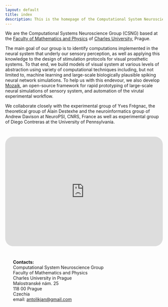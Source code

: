 ```yaml
---
layout: default
title: index
description: This is the homepage of the Computational System Neuroscience Group at the Faculty of Mathematics and Physics of Charles University, Prague. Here you can find our information about our research projects, software, publications, and project proposals.
---
```



<div class="charles_uni_picture"></div> 

We are the Computational Systems Neuroscience Group (CSNG) based at the [Faculty of Mathematics and Physics](https://www.mff.cuni.cz/) of [Charles University](https://cuni.cz/), Prague. 

The main goal of our group is to identify computations implemented in the neural system that underly our sensory perception, as well as applying this knowledge to the design of stimulation protocols for visual prosthetic systems. To that end, we build models of visual system at various levels of abstraction using variety of computational techniques including, but not limited to, machine learning and large-scale biologically plausible spiking neural network simulations. To help us with this endevour, we also develop [Mozaik](/software.html), an open-source framework for rapid prototyping of large-scale neural simulations of sensory system, and automation of the virutal experimental workflow.

We collaborate closely with the experimental group of Yves Frégnac, the theoretical group of Alain Destexhe and the neuroinformatics group of Andrew Davison at NeuroPSI, CNRS, France as well as experimental group of Diego Contreras at the University of Pennsylvania.

<div class="flex">
           <iframe src="https://maps.google.com/maps?q=charles%20university%20malostranske&t=&z=13&ie=UTF8&iwloc=&output=embed" height="450" style="border-radius:25px;border:0;width: 100%;height: 350px; margin-top:25px;" allowfullscreen="" loading="lazy"></iframe>
        <div style="margin-left: 25px; margin-top:25px;">
            <br>
            <b>Contacts:</b>
            <br>
            Computational System Neuroscience Group <br>
            Faculty of Mathematics and Physics<br>
            Charles University in Prague<br>
            Malostranské nám. 25<br>
            118 00 Prague<br>
            Czechia<br>
            email: <a href="mailto:antolikjan@gmail.com">antolikjan@gmail.com</a>
    </div>
</div>


